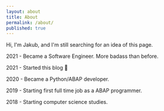 ```yaml
---
layout: about
title: About
permalink: /about/
published: true
---
```


Hi, I'm Jakub, and I'm still searching for an idea of this page.

2021 - Became a Software Engineer. More badass than before.

2021 - Started this blog 👶

2020 - Became a Python/ABAP developer.

2019 - Starting first full time job as a ABAP programmer.

2018 - Starting computer science studies.
